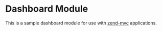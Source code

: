 # Dashboard Module

This is a sample dashboard module for use with
[zend-mvc](https://docs.zendframework.com/zend-mvc) applications.
